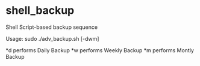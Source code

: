 # shell_backup
Shell Script-based backup sequence

Usage: sudo ./adv_backup.sh [-dwm]

*d performs Daily Backup
*w performs Weekly Backup
*m performs Montly Backup
